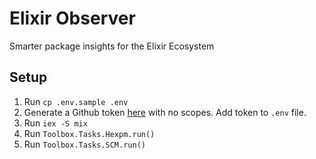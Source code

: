 # Elixir Observer

Smarter package insights for the Elixir Ecosystem

## Setup

1. Run `cp .env.sample .env`
2. Generate a Github token [here](https://github.com/settings/tokens) with no scopes. Add token to `.env` file.
3. Run `iex -S mix`
4. Run `Toolbox.Tasks.Hexpm.run()`
5. Run `Toolbox.Tasks.SCM.run()`
